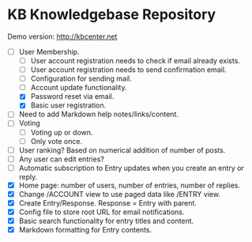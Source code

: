 KB Knowledgebase Repository
===========================

Demo version: http://kbcenter.net

- [ ] User Membership.
    - [ ] User account registration needs to check if email already exists.
    - [ ] User account registration needs to send confirmation email.
    - [ ] Configuration for sending mail.
    - [ ] Account update functionality.
    - [x] Password reset via email.
    - [x] Basic user registration.
- [ ] Need to add Markdown help notes/links/content.
- [ ] Voting
    - [ ] Voting up or down.
    - [ ] Only vote once.
- [ ] User ranking? Based on numerical addition of number of posts.
- [ ] Any user can edit entries?
- [ ] Automatic subscription to Entry updates when you create an entry or reply.
- [x] Home page: number of users, number of entries, number of replies.
- [x] Change /ACCOUNT view to use paged data like /ENTRY view.
- [x] Create Entry/Response. Response = Entry with parent.
- [x] Config file to store root URL for email notifications.
- [x] Basic search functionality for entry titles and content.
- [x] Markdown formatting for Entry contents.